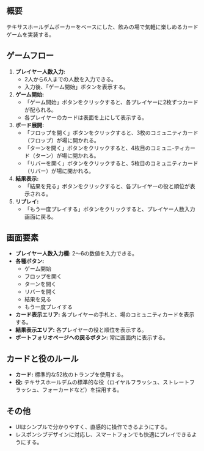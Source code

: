 ## 概要
テキサスホールデムポーカーをベースにした、飲みの場で気軽に楽しめるカードゲームを実装する。

## ゲームフロー
1.  **プレイヤー人数入力:**
    *   2人から6人までの人数を入力できる。
    *   入力後、「ゲーム開始」ボタンを表示する。
2.  **ゲーム開始:**
    *   「ゲーム開始」ボタンをクリックすると、各プレイヤーに2枚ずつカードが配られる。
    *   各プレイヤーのカードは表面を上にして表示する。
3.  **ボード展開:**
    *   「フロップを開く」ボタンをクリックすると、3枚のコミュニティカード（フロップ）が場に開かれる。
    *   「ターンを開く」ボタンをクリックすると、4枚目のコミュニ-ティカード（ターン）が場に開かれる。
    *   「リバーを開く」ボタンをクリックすると、5枚目のコミュニティカード（リバー）が場に開かれる。
4.  **結果表示:**
    *   「結果を見る」ボタンをクリックすると、各プレイヤーの役と順位が表示される。
5.  **リプレイ:**
    *   「もう一度プレイする」ボタンをクリックすると、プレイヤー人数入力画面に戻る。

## 画面要素
*   **プレイヤー人数入力欄:** 2〜6の数値を入力できる。
*   **各種ボタン:**
    *   ゲーム開始
    *   フロップを開く
    *   ターンを開く
    *   リバーを開く
    *   結果を見る
    *   もう一度プレイする
*   **カード表示エリア:** 各プレイヤーの手札と、場のコミュニティカードを表示する。
*   **結果表示エリア:** 各プレイヤーの役と順位を表示する。
*   **ポートフォリオページへの戻るボタン:** 常に画面内に表示する。

## カードと役のルール
*   **カード:** 標準的な52枚のトランプを使用する。
*   **役:** テキサスホールデムの標準的な役（ロイヤルフラッシュ、ストレートフラッシュ、フォーカードなど）を採用する。

## その他
*   UIはシンプルで分かりやすく、直感的に操作できるようにする。
*   レスポンシブデザインに対応し、スマートフォンでも快適にプレイできるようにする。
